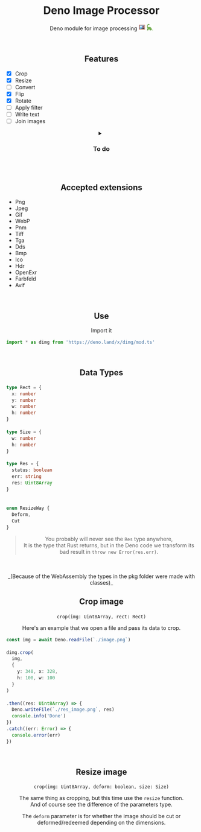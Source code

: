 <div align='center'>

# Deno Image Processor

Deno module for image processing
<img src='https://raw.githubusercontent.com/pandasoli/twemojis/master/1f5bc.svg' alt='Picture twemoji' width='17'/>
<img src='https://raw.githubusercontent.com/pandasoli/twemojis/master/1f995.svg' alt='Sauropod' width='17'/>

<br/>

## Features

<div align='left'>

- [x] Crop
- [x] Resize
- [ ] Convert
- [x] Flip
- [x] Rotate
- [ ] Apply filter
- [ ] Write text
- [ ] Join images
</div>

<details>
  <summary>

  ### To do
  </summary>

  <div align='left'>

  - [ ] Use `Result<>` to return features results
  - [ ] More degrees for rotate
  </div>
</details>

<br/>
<br/>

## Accepted extensions

<div align='left'>

- Png
- Jpeg
- Gif
- WebP
- Pnm
- Tiff
- Tga
- Dds
- Bmp
- Ico
- Hdr
- OpenExr
- Farbfeld
- Avif
</div>
<br/>

## Use
Import it
<div align='left'>

```ts
import * as dimg from 'https://deno.land/x/dimg/mod.ts'
```
</div>
<br/>

## Data Types
<div align='left'>

```ts
type Rect = {
  x: number
  y: number
  w: number
  h: number
}

type Size = {
  w: number
  h: number
}

type Res = {
  status: boolean
  err: string
  res: Uint8Array
}


enum ResizeWay {
  Deform,
  Cut
}
```
</div>

> You probably will never see the `Res` type anywhere,  
It is the type that Rust returns, but in the Deno code we transform its bad result in `throw new Error(res.err)`.
<br/>
<br/>
_(Because of the WebAssembly the types in the pkg folder were made with classes)_

<br/>

## Crop image
`crop(img: Uint8Array, rect: Rect)`

Here's an example that we open a file and pass its data to crop.
<div align='left'>

```ts
const img = await Deno.readFile(`./image.png`)

dimg.crop(
  img,
  {
    y: 340, x: 328,
    h: 100, w: 100
  }
)

.then((res: Uint8Array) => {
  Deno.writeFile(`./res_image.png`, res)
  console.info('Done')
})
.catch((err: Error) => {
  console.error(err)
})
```
</div>
<br/>

## Resize image
`crop(img: Uint8Array, deform: boolean, size: Size)`

The same thing as cropping, but this time use the `resize` function.  
And of course see the difference of the parameters type.

The `deform` parameter is for whether the image should be cut or deformed/redeemed depending on the dimensions.
